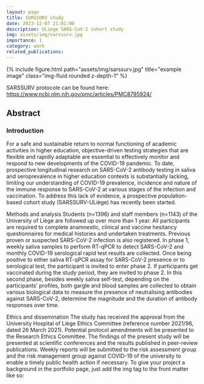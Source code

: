 ```yaml
---
layout: page
title: SURSSURV study
date: 2023-12-07 21:01:00
description: ULiege SARS-CoV-2 cohort study
img: assets/img/sarssurv.jpg
importance: 1
category: work
related_publications: 
---
```

<div class="row">
    <div class="col-sm mt-3 mt-md-0">
        {% include figure.html path="assets/img/sarssurv.jpg" title="example image" class="img-fluid rounded z-depth-1" %}
    </div>

SARSSURV protocole can be found here: <https://www.ncbi.nlm.nih.gov/pmc/articles/PMC8795924/>  


## Abstract  

### Introduction  
For a safe and sustainable return to normal functioning of academic activities in higher education, objective-driven testing strategies that are flexible and rapidly adaptable are essential to effectively monitor and respond to new developments of the COVID-19 pandemic. To date, prospective longitudinal research on SARS-CoV-2 antibody testing in saliva and seroprevalence in higher education contexts is substantially lacking, limiting our understanding of COVID-19 prevalence, incidence and nature of the immune response to SARS-CoV-2 at various stages of the infection and vaccination. To address this lack of evidence, a prospective population-based cohort study (SARSSURV-ULiège) has recently been started.

Methods and analysis
Students (n=1396) and staff members (n=1143) of the University of Liège are followed up over more than 1 year. All participants are required to complete anamnestic, clinical and vaccine hesitancy questionnaires for medical histories and undertaken treatments. Previous proven or suspected SARS-CoV-2 infection is also registered. In phase 1, weekly saliva samples to perform RT-qPCR to detect SARS-CoV-2 and monthly COVID-19 serological rapid test results are collected. Once being positive to either saliva RT-qPCR assay for SARS-CoV-2 presence or to serological test, the participant is invited to enter phase 2. If participants get vaccinated during the study period, they are invited to phase 2. In this second phase, besides weekly saliva self-test, depending on the participants’ profiles, both gargle and blood samples are collected to obtain various biological data to measure the presence of neutralising antibodies against SARS-CoV-2, determine the magnitude and the duration of antibody responses over time.

Ethics and dissemination
The study has received the approval from the University Hospital of Liège Ethics Committee (reference number 2021/96, dated 26 March 2021). Potential protocol amendments will be presented to the Research Ethics Committee. The findings of the present study will be presented at scientific conferences and the results published in peer-review publications. Weekly reports will be submitted to the risk assessment group and the risk management group against COVID-19 of the university to enable a timely public health action if necessary.
To give your project a background in the portfolio page, just add the img tag to the front matter like so:


